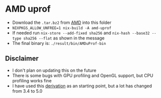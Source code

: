# AMD uprof
* Download the `.tar.bz2` from [AMD](https://www.amd.com/pt/developer/uprof.html) into this folder
* `NIXPKGS_ALLOW_UNFREE=1 nix-build -A amd-uprof`
* If needed run `nix-store --add-fixed sha256` and `nix-hash --base32 --type sha256 --flat` as shown in the message
* The final binary is: `./result/bin/AMDuProf-bin`

## Disclaimer
* I don't plan on updating this on the future
* There is some bugs with GPU profiling and OpenGL support, but CPU profiling works fine
* I have used this [derivation](https://github.com/Qubasa/nixpkgs/blob/a29b3eb0f12236ddd5be13587a561ac6f94cd799/pkgs/os-specific/linux/uprof/default.nix) as an starting point, but a lot has changed from 3.4 to 5.0